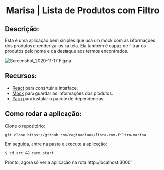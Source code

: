 <h1 align="center"> Marisa | Lista de Produtos com Filtro </h1>

<h2>Descrição:</h2>

Esta é uma aplicação bem simples que usa um mock com as informações dos produtos e renderiza-os na tela. Ela também é capaz de filtrar os produtos pelo nome e da destaque aos termos encontrados. 

![Screenshot_2020-11-17 Figma](https://user-images.githubusercontent.com/46378210/99452232-0e359c80-2902-11eb-8f94-47ce7576f225.png)

<h2>Recursos:</h2>

- [React](https://reactjs.org/) para consrtuir a interface. 
- [Mock](https://sinonjs.org/releases/latest/mocks/) para guardar as informações dos produtos.
- [Yarn](https://classic.yarnpkg.com/en/) para instalar o pacote de dependencias. 

<h2>Como rodar a aplicação:</h2>

Clone o repositório:

```
git clone https://github.com/reginadiana/lista-com-filtro-marisa
```

Em seguida, entre na pasta e execute a aplicação:

```
$ cd src && yarn start
```

Pronto, agora só ver a aplicação na rota http://localhost:3000/
